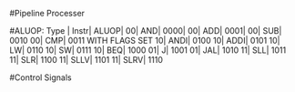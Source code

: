 #Pipeline Processer

#ALUOP:
Type | Instr| ALUOP|
00| AND| 0000|
00| ADD| 0001|
00| SUB| 0010 
00| CMP| 0011 WITH FLAGS SET
10| ANDI| 0100
10| ADDI| 0101
10| LW| 0110
10| SW| 0111
10| BEQ| 1000
01| J| 1001
01| JAL| 1010
11| SLL| 1011
11| SLR| 1100
11| SLLV| 1101
11| SLRV| 1110

#Control Signals
